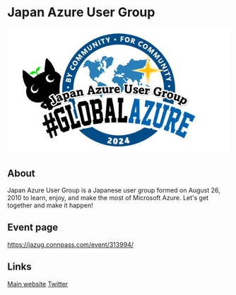 # Japan Azure User Group

![jazug logo][2]

## About

Japan Azure User Group is a Japanese user group formed on August 26, 2010 to learn, enjoy, and make the most of Microsoft Azure. 
Let's get together and make it happen!

## Event page

https://jazug.connpass.com/event/313994/

## Links
[Main website][0]
[Twitter][1]

[0]: https://r.jazug.jp/
[1]: https://twitter.com/hashtag/jazug
[2]: jazug_ga2024.png